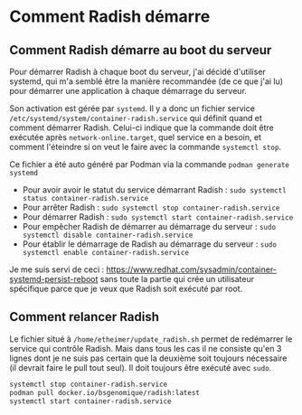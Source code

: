 # Comment Radish démarre

## Comment Radish démarre au boot du serveur
Pour démarrer Radish à chaque boot du serveur, j'ai décidé d'utiliser systemd, qui m'a semblé être la manière recommandée (de ce que j'ai lu) pour démarrer une application à chaque démarrage du serveur.

Son activation est gérée par `systemd`. Il y a donc un fichier service `/etc/systemd/system/container-radish.service` qui définit quand et comment démarrer Radish. Celui-ci indique que la commande doit être exécutée après `network-online.target`, quel service en a besoin, et comment l'éteindre si on veut le faire avec la commande `systemctl stop`.

Ce fichier a été auto généré par Podman via la commande `podman generate systemd`

- Pour avoir avoir le statut du service démarrant Radish :
`sudo systemctl status container-radish.service`
- Pour arrêter Radish : 
`sudo systemctl stop container-radish.service`
- Pour démarrer Radish :
`sudo systemctl start container-radish.service`
- Pour empêcher Radish de démarrer au démarrage du serveur :
`sudo systemctl disable container-radish.service`
- Pour établir le démarrage de Radish au démarrage du serveur :
`sudo systemctl enable container-radish.service`

Je me suis servi de ceci : https://www.redhat.com/sysadmin/container-systemd-persist-reboot sans toute la partie qui crée un utilisateur spécifique parce que je veux que Radish soit exécuté par root.


## Comment relancer Radish

Le fichier situé à `/home/etheimer/update_radish.sh` permet de redémarrer le service qui contrôle Radish.
Mais dans tous les cas il ne consiste qu'en 3 lignes dont je ne suis pas certain que la deuxième soit toujours nécessaire (il devrait faire le pull tout seul).
Il doit toujours être exécuté avec `sudo`.
```sh
systemctl stop container-radish.service
podman pull docker.io/bsgenomique/radish:latest
systemctl start container-radish.service
```
